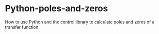 # Python-poles-and-zeros
How to use Python and the control library to calculate poles and zeros of a transfer function.
